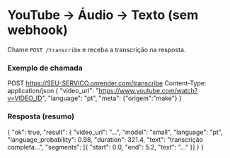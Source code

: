 # YouTube → Áudio → Texto (sem webhook)

Chame `POST /transcribe` e receba a transcrição na resposta.

### Exemplo de chamada
POST https://SEU-SERVICO.onrender.com/transcribe
Content-Type: application/json
{
  "video_url": "https://www.youtube.com/watch?v=VIDEO_ID",
  "language": "pt",
  "meta": {"origem":"make"}
}

### Resposta (resumo)
{
  "ok": true,
  "result": {
    "video_url": "...",
    "model": "small",
    "language": "pt",
    "language_probability": 0.98,
    "duration": 321.4,
    "text": "transcrição completa...",
    "segments": [{ "start": 0.0, "end": 5.2, "text": "..." }]
  }
}
